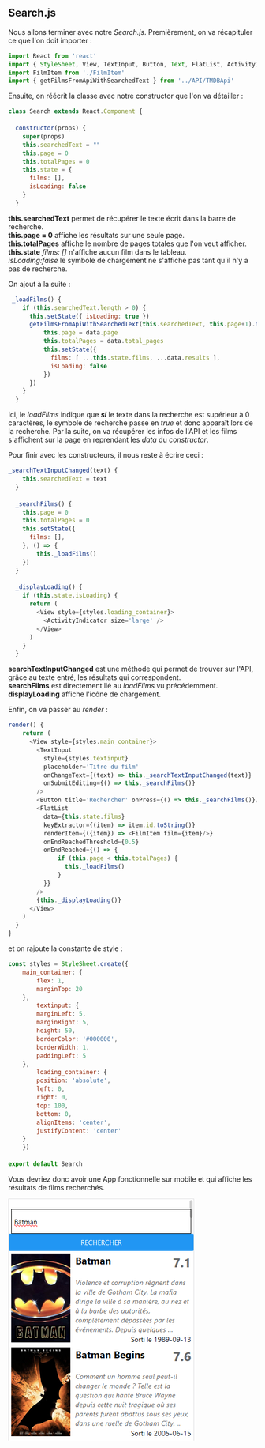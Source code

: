 ## Search.js
Nous allons terminer avec notre *Search.js*. Premièrement, on va récapituler ce que l'on doit importer :  

```javascript
import React from 'react'
import { StyleSheet, View, TextInput, Button, Text, FlatList, ActivityIndicator } from 'react-native'
import FilmItem from './FilmItem'
import { getFilmsFromApiWithSearchedText } from '../API/TMDBApi'
```  

Ensuite, on réécrit la classe avec notre constructor que l'on va détailler :  
```javascript
class Search extends React.Component {

  constructor(props) {
    super(props)
    this.searchedText = ""
    this.page = 0
    this.totalPages = 0
    this.state = {
      films: [],
      isLoading: false
    }
  }
  ```  

**this.searchedText** permet de récupérer le texte écrit dans la barre de recherche.   
**this.page = 0** affiche les résultats sur une seule page.  
**this.totalPages** affiche le nombre de pages totales que l'on veut afficher.  
**this.state** *films: []* n'affiche aucun film dans le tableau.  
*isLoading:false* le symbole de chargement ne s'affiche pas tant qu'il n'y a pas de recherche.  

On ajout à la suite :  

```javascript
 _loadFilms() {
    if (this.searchedText.length > 0) {
      this.setState({ isLoading: true })
      getFilmsFromApiWithSearchedText(this.searchedText, this.page+1).then(data => {
          this.page = data.page
          this.totalPages = data.total_pages
          this.setState({
            films: [ ...this.state.films, ...data.results ],
            isLoading: false
          })
      })
    }
  }
```  

Ici, le *loadFilms* indique que ***si*** le texte dans la recherche est supérieur à 0 caractères, le symbole de recherche passe en *true* et donc apparaît lors de la recherche. Par la suite, on va récupérer les infos de l'API et les films s'affichent sur la page en reprendant les *data* du *constructor*.  

Pour finir avec les constructeurs, il nous reste à écrire ceci :  

```javascript
_searchTextInputChanged(text) {
    this.searchedText = text 
  }

  _searchFilms() {
    this.page = 0
    this.totalPages = 0
    this.setState({
      films: [],
    }, () => {
        this._loadFilms()
    })
  }

  _displayLoading() {
    if (this.state.isLoading) {
      return (
        <View style={styles.loading_container}>
          <ActivityIndicator size='large' />
        </View>
      )
    }
  }
```  

**searchTextInputChanged** est une méthode qui permet de trouver sur l'API, grâce au texte entré, les résultats qui correspondent.  
**searchFilms** est directement lié au *loadFilms* vu précédemment.  
**displayLoading** affiche l'icône de chargement.  

Enfin, on va passer au *render* :  

```javascript
render() {
    return (
      <View style={styles.main_container}>
        <TextInput
          style={styles.textinput}
          placeholder='Titre du film'
          onChangeText={(text) => this._searchTextInputChanged(text)}
          onSubmitEditing={() => this._searchFilms()}
        />
        <Button title='Rechercher' onPress={() => this._searchFilms()}/>
        <FlatList
          data={this.state.films}
          keyExtractor={(item) => item.id.toString()}
          renderItem={({item}) => <FilmItem film={item}/>}
          onEndReachedThreshold={0.5}
          onEndReached={() => {
              if (this.page < this.totalPages) {
                this._loadFilms()
              }
          }}
        />
        {this._displayLoading()}
      </View>
    )
  }
}
```  

et on rajoute la constante de style :  

```javascript
const styles = StyleSheet.create({
    main_container: {
        flex: 1,
        marginTop: 20
    },
        textinput: {
        marginLeft: 5,
        marginRight: 5,
        height: 50,
        borderColor: '#000000',
        borderWidth: 1,
        paddingLeft: 5
    },
        loading_container: {
        position: 'absolute',
        left: 0,
        right: 0,
        top: 100,
        bottom: 0,
        alignItems: 'center',
        justifyContent: 'center'
    }
    })

export default Search
```  

Vous devriez donc avoir une App fonctionnelle sur mobile et qui affiche les résultats de films recherchés.    

![image final-app](../assets/img/final-app.png)  